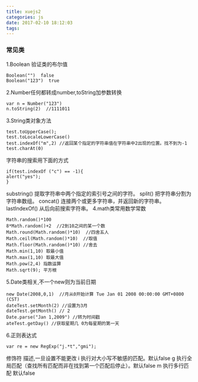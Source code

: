 ```yaml
---
title: xuejs2
categories: js
date: 2017-02-10 18:12:03
tags:
---
```


### 常见类
1.Boolean 验证类的布尔值

	Boolean("")  false
	Boolean("123")  true
2.Number任何都转成number,toString加参数转换
	
	var n = Number("123")
	n.toString(2)  //1111011
3.String类对象方法

	test.toUpperCase();
	test.toLocaleLowerCase()
	test.indexOf("m",2) //返回某个指定的字符串值在字符串中2出现的位置。找不到为-1 
	test.charAt(0)

字符串的搜索用下面的方式
	
	if(test.indexOf ("c") == -1){
	alert("yes");
	}
substring()	提取字符串中两个指定的索引号之间的字符。
split()	把字符串分割为字符串数组。
concat()	连接两个或更多字符串，并返回新的字符串。
lastIndexOf()	从后向前搜索字符串。
4.math类常用数学常数
	
	Math.random()*100
	8*Math.random()+2  //2到10之间的某一个数	
	Math.round(Math.random()*10)  //四舍五人
	Math.ceil(Math.random()*10)  //取值
	Math.floor(Math.random()*10) //舍去
	Math.min(1,10) 取最小值
	Math.max(1,10) 取最大值
	Math.pow(2,4) 指数运算
	Math.sqrt(9); 平方根
5.Date类相关,不一个new则为当前日期

	new Date(2008,0,1)	//月从0开始计算 Tue Jan 01 2008 00:00:00 GMT+0800 (CST)
	dateTest.setMonth(2) //设置为3月
	dateTest.getMonth() // 2
	Date.parse("Jan 1,2009") //转为时间戳
	ateTest.getDay() //获取星期几 0为每星期的第一天
6.正则表达式

	var re = new RegExp("j.*t","gmi");	
	
修饰符	描述,一旦设置不能更改
i	执行对大小写不敏感的匹配。默认false
g	执行全局匹配（查找所有匹配而非在找到第一个匹配后停止）。默认false 
m	执行多行匹配 默认false
